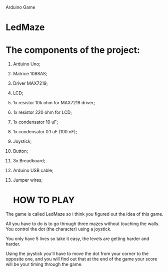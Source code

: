 Arduino Game

# LedMaze




# The components of the project:

                                               

1.  Arduino Uno;

2.  Matrice 1088AS;

3.  Driver MAX7219;
    
4.  LCD;
    
5.  1x resistor 10k ohm for MAX7219 driver;
    
6. 1x resistor 220 ohm for LCD;
    
7. 1x condensator 10 uF;
    
8.  1x condensator 0.1 uF (100 nF);
    
9.  Joystick;
    
10.  Button;
    
11. 3x Breadboard;
    
12.  Arduino USB cable;
    
13.  Jumper wires;
        
        
        # HOW TO PLAY
 
 
 The game is called LedMaze so i think you figured out the idea of this game.
 
 All you have to do is to go through three mazes without touching the walls. You control the dot (the character) using a joystick.
 
 You only have 5 lives so take it easy, the levels are getting harder and harder.
 
 Using the joystick you'll have to move the dot from your corner to the opposite one, and you will find out that at the end of the game your score will be your timing through the game.


